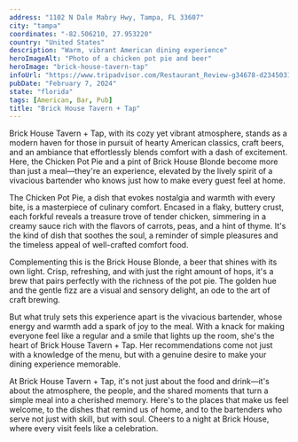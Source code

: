 ```yaml
---
address: "1102 N Dale Mabry Hwy, Tampa, FL 33607"
city: "tampa"
coordinates: "-82.506210, 27.953220"
country: "United States"
description: "Warm, vibrant American dining experience"
heroImageAlt: "Photo of a chicken pot pie and beer"
heroImage: "brick-house-tavern-tap"
infoUrl: "https://www.tripadvisor.com/Restaurant_Review-g34678-d2345031-Reviews-Brick_House_Tavern_Tap-Tampa_Florida.html"
pubDate: "February 7, 2024"
state: "florida"
tags: [American, Bar, Pub]
title: "Brick House Tavern + Tap"
---
```


Brick House Tavern + Tap, with its cozy yet vibrant atmosphere, stands as a modern haven for those in pursuit of hearty American classics, craft beers, and an ambiance that effortlessly blends comfort with a dash of excitement. Here, the Chicken Pot Pie and a pint of Brick House Blonde become more than just a meal—they're an experience, elevated by the lively spirit of a vivacious bartender who knows just how to make every guest feel at home.

The Chicken Pot Pie, a dish that evokes nostalgia and warmth with every bite, is a masterpiece of culinary comfort. Encased in a flaky, buttery crust, each forkful reveals a treasure trove of tender chicken, simmering in a creamy sauce rich with the flavors of carrots, peas, and a hint of thyme. It's the kind of dish that soothes the soul, a reminder of simple pleasures and the timeless appeal of well-crafted comfort food.

Complementing this is the Brick House Blonde, a beer that shines with its own light. Crisp, refreshing, and with just the right amount of hops, it's a brew that pairs perfectly with the richness of the pot pie. The golden hue and the gentle fizz are a visual and sensory delight, an ode to the art of craft brewing.

But what truly sets this experience apart is the vivacious bartender, whose energy and warmth add a spark of joy to the meal. With a knack for making everyone feel like a regular and a smile that lights up the room, she's the heart of Brick House Tavern + Tap. Her recommendations come not just with a knowledge of the menu, but with a genuine desire to make your dining experience memorable.

At Brick House Tavern + Tap, it's not just about the food and drink—it's about the atmosphere, the people, and the shared moments that turn a simple meal into a cherished memory. Here's to the places that make us feel welcome, to the dishes that remind us of home, and to the bartenders who serve not just with skill, but with soul. Cheers to a night at Brick House, where every visit feels like a celebration.
